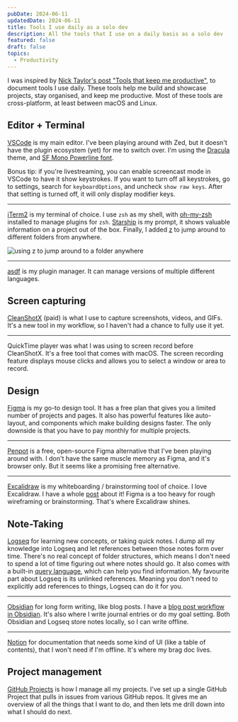 ```yaml
---
pubDate: 2024-06-11
updatedDate: 2024-06-11
title: Tools I use daily as a solo dev
description: All the tools that I use on a daily basis as a solo dev
featured: false
draft: false
topics:
  - Productivity
---
```

I was inspired by [Nick Taylor's post "Tools that keep me productive"](https://dev.to/nickytonline/tools-that-keep-me-productive-1no5), to document tools I use daily. These tools help me build and showcase projects, stay organised, and keep me productive. Most of these tools are cross-platform, at least between macOS and Linux. 

## Editor + Terminal
[VSCode](https://code.visualstudio.com/) is my main editor. I've been playing around with Zed, but it doesn't have the plugin ecosystem (yet) for me to switch over. I'm using the [Dracula](https://draculatheme.com/visual-studio-code) theme, and [SF Mono Powerline font](https://github.com/Twixes/SF-Mono-Powerline). 

Bonus tip: if you're livestreaming, you can enable screencast mode in VSCode to have it show keystrokes. If you want to turn off all keystrokes, go to settings, search for `keyboardOptions`, and uncheck `show raw keys`. After that setting is turned off, it will only display modifier keys.

--- 

[iTerm2](https://iterm2.com/) is my terminal of choice. I use `zsh` as my shell, with [oh-my-zsh](https://ohmyz.sh/) installed to manage plugins for `zsh`. [Starship](https://starship.rs/) is my prompt, it shows valuable information on a project out of the box. Finally, I added [z](https://github.com/rupa/z) to jump around to different folders from anywhere.

![using z to jump around to a folder anywhere](https://res.cloudinary.com/jonathan-yeong/image/upload/v1718052393/unsigned_obsidian_uploads/ok17eceaxcovljnbyevx.gif)

---

[asdf](https://asdf-vm.com/) is my plugin manager. It can manage versions of multiple different languages.
## Screen capturing
[CleanShotX](https://cleanshot.com/) (paid) is what I use to capture screenshots, videos, and GIFs. It's a new tool in my workflow, so I haven't had a chance to fully use it yet.

--- 

QuickTime player was what I was using to screen record before CleanShotX. It's a free tool that comes with macOS. The screen recording feature displays mouse clicks and allows you to select a window or area to record. 

## Design
[Figma](https://www.figma.com/) is my go-to design tool. It has a free plan that gives you a limited number of projects and pages. It also has powerful features like auto-layout, and components which make building designs faster. The only downside is that you have to pay monthly for multiple projects. 

--- 

[Penpot](https://penpot.app/) is a free, open-source Figma alternative that I've been playing around with. I don't have the same muscle memory as Figma, and it's browser only. But it seems like a promising free alternative.

---

[Excalidraw](https://excalidraw.com/) is my whiteboarding / brainstorming tool of choice. I love Excalidraw. I have a whole [post](https://jonathanyeong.com/tools-i-use-excalidraw/) about it! Figma is a too heavy for rough wireframing or brainstorming. That's where Excalidraw shines.

## Note-Taking
[Logseq](https://logseq.com/) for learning new concepts, or taking quick notes. I dump all my knowledge into Logseq and let references between those notes form over time. There's no real concept of folder structures, which means I don't need to spend a lot of time figuring out where notes should go. It also comes with a built-in [query language](https://docs.logseq.com/#/page/queries), which can help you find information. My favourite part about Logseq is its unlinked references. Meaning you don't need to explicitly add references to things, Logseq can do it for you. 

---

[Obsidian](https://obsidian.md/) for long form writing, like blog posts. I have a [blog post workflow in Obsidian](https://jonathanyeong.com/writing-blog-posts-with-obsidian/). It's also where I write journal entries or do my goal setting. Both Obsidian and Logseq store notes locally, so I can write offline.

---

[Notion](https://www.notion.so/) for documentation that needs some kind of UI (like a table of contents), that I won't need if I'm offline. It's where my brag doc lives.

## Project management
[GitHub Projects](https://docs.github.com/en/issues/planning-and-tracking-with-projects) is how I manage all my projects. I've set up a single GitHub Project that pulls in issues from various GitHub repos. It gives me an overview of all the things that I want to do, and then lets me drill down into what I should do next.
